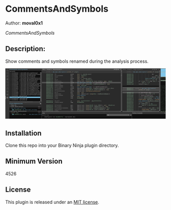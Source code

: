 # CommentsAndSymbols
Author: **moval0x1**

_CommentsAndSymbols_

## Description:

Show comments and symbols renamed during the analysis process.

![Comments and Symbols](img/bn-commentsAndSymbols.png)

## Installation

Clone this repo into your Binary Ninja plugin directory.

## Minimum Version

4526

## License

This plugin is released under an [MIT license](./LICENSE).
